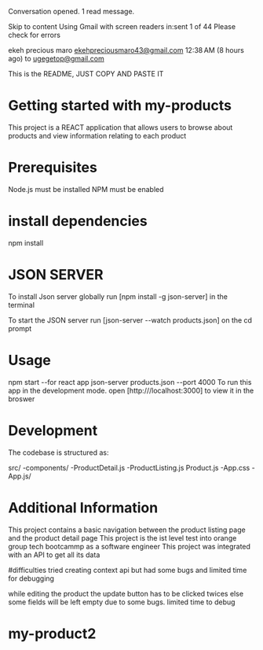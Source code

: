 
Conversation opened. 1 read message.

Skip to content
Using Gmail with screen readers
in:sent 
1 of 44
Please check for errors

ekeh precious maro <ekehpreciousmaro43@gmail.com>
12:38 AM (8 hours ago)
to ugegetop@gmail.com

This is the README, JUST COPY AND PASTE IT 

# Getting started with my-products

This project is a REACT application that allows users to browse about products and view information relating to each product

# Prerequisites 

Node.js must be installed
NPM must be enabled

# install dependencies 

npm install 

# JSON SERVER

To install Json server globally run [npm install -g json-server] in the terminal

To start the JSON server run [json-server --watch products.json] on the cd prompt


# Usage 
npm start  --for react app
json-server products.json --port 4000
To run this app in the development mode.
open [http:///localhost:3000] to view it in the broswer

# Development 

The codebase is structured as:

src/
-components/
-ProductDetail.js
-ProductListing.js
Product.js
-App.css
-App.js/

# Additional Information 
This project contains a basic navigation between the product listing page and the product detail page
This project is the ist level test into orange group tech bootcammp as a software engineer 
This project was integrated with an API to get all its data


#difficulties
tried creating context api but had some bugs and limited time for debugging

while editing the product the update button has to be clicked twices else some fields will be left empty due to some bugs. limited time to debug
# my-product2
